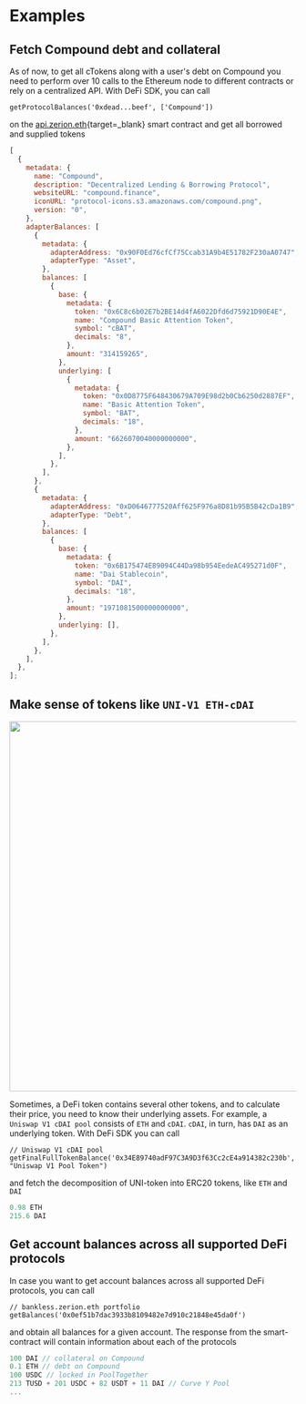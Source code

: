 # Examples

## Fetch Compound debt and collateral

As of now, to get all cTokens along with a user's debt on Compound you need to perform over 10 calls to the Ethereum node to different contracts or rely on a centralized API. With DeFi SDK, you can call

```solidity
getProtocolBalances('0xdead...beef', ['Compound'])
```

on the [api.zerion.eth](https://etherscan.io/address/0x06fe76b2f432fdfecaef1a7d4f6c3d41b5861672#code){target=\_blank} smart contract and get all borrowed and supplied tokens

```javascript
[
  {
    metadata: {
      name: "Compound",
      description: "Decentralized Lending & Borrowing Protocol",
      websiteURL: "compound.finance",
      iconURL: "protocol-icons.s3.amazonaws.com/compound.png",
      version: "0",
    },
    adapterBalances: [
      {
        metadata: {
          adapterAddress: "0x90F0Ed76cfCf75Ccab31A9b4E51782F230aA0747",
          adapterType: "Asset",
        },
        balances: [
          {
            base: {
              metadata: {
                token: "0x6C8c6b02E7b2BE14d4fA6022Dfd6d75921D90E4E",
                name: "Compound Basic Attention Token",
                symbol: "cBAT",
                decimals: "8",
              },
              amount: "314159265",
            },
            underlying: [
              {
                metadata: {
                  token: "0x0D8775F648430679A709E98d2b0Cb6250d2887EF",
                  name: "Basic Attention Token",
                  symbol: "BAT",
                  decimals: "18",
                },
                amount: "6626070040000000000",
              },
            ],
          },
        ],
      },
      {
        metadata: {
          adapterAddress: "0xD0646777520Aff625F976a8D81b95B5B42cDa1B9",
          adapterType: "Debt",
        },
        balances: [
          {
            base: {
              metadata: {
                token: "0x6B175474E89094C44Da98b954EedeAC495271d0F",
                name: "Dai Stablecoin",
                symbol: "DAI",
                decimals: "18",
              },
              amount: "1971081500000000000",
            },
            underlying: [],
          },
        ],
      },
    ],
  },
];
```

## Make sense of tokens like `UNI-V1 ETH-cDAI`

<p align="center">
  <img src="https://i.ibb.co/ZHq39S3/derivatives.png" width="650">
</p>

Sometimes, a DeFi token contains several other tokens, and to calculate their price, you need to know their underlying assets. For example, a `Uniswap V1 cDAI pool` consists of `ETH` and `cDAI`. `cDAI`, in turn, has `DAI` as an underlying token. With DeFi SDK you can call

```solidity
// Uniswap V1 cDAI pool
getFinalFullTokenBalance('0x34E89740adF97C3A9D3f63Cc2cE4a914382c230b', "Uniswap V1 Pool Token")
```

and fetch the decomposition of UNI-token into ERC20 tokens, like `ETH` and `DAI`

```javascript
0.98 ETH
215.6 DAI
```

## Get account balances across all supported DeFi protocols

In case you want to get account balances across all supported DeFi protocols, you can call

```solidity
// bankless.zerion.eth portfolio
getBalances('0x0ef51b7dac3933b8109482e7d910c21848e45da0f')
```

and obtain all balances for a given account. The response from the smart-contract will contain information about each of the protocols

```javascript
100 DAI // collateral on Compound
0.1 ETH // debt on Compound
100 USDC // locked in PoolTogether
213 TUSD + 201 USDC + 82 USDT + 11 DAI // Curve Y Pool
...
```
